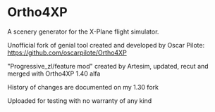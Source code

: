 # Ortho4XP
A scenery generator for the X-Plane flight simulator.

Unofficial fork of genial tool created and developed by Oscar Pilote:
https://github.com/oscarpilote/Ortho4XP

"Progressive_zl/feature mod" created by Artesim, updated, recut and merged with Ortho4XP 1.40 alfa

History of changes are documented on my 1.30 fork

Uploaded for testing with no warranty of any kind
